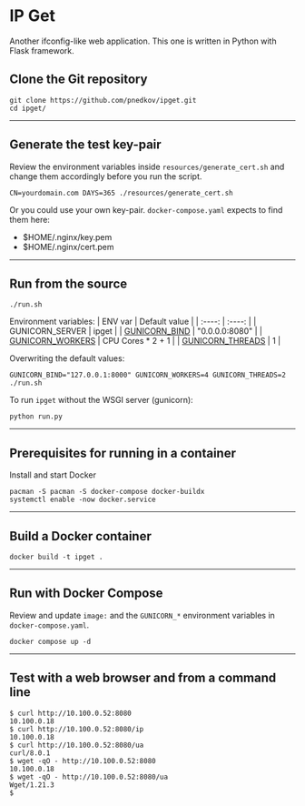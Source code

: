 # IP Get
Another ifconfig-like web application. This one is written in Python with Flask framework.


## Clone the Git repository
```
git clone https://github.com/pnedkov/ipget.git
cd ipget/
```
---

## Generate the test key-pair
Review the environment variables inside `resources/generate_cert.sh` and change them accordingly before you run the script.
```
CN=yourdomain.com DAYS=365 ./resources/generate_cert.sh
```
Or you could use your own key-pair. `docker-compose.yaml` expects to find them here:
- $HOME/.nginx/key.pem
- $HOME/.nginx/cert.pem
---

## Run from the source
```
./run.sh
```
Environment variables:
| ENV var | Default value |
| :----: | :----: |
| GUNICORN_SERVER | ipget |
| [GUNICORN_BIND](https://docs.gunicorn.org/en/stable/settings.html#bind) | "0.0.0.0:8080" |
| [GUNICORN_WORKERS](https://docs.gunicorn.org/en/stable/settings.html#workers) | CPU Cores * 2 + 1 |
| [GUNICORN_THREADS](https://docs.gunicorn.org/en/stable/settings.html#threads) | 1 |

Overwriting the default values:
```
GUNICORN_BIND="127.0.0.1:8000" GUNICORN_WORKERS=4 GUNICORN_THREADS=2 ./run.sh
```

To run `ipget` without the WSGI server (gunicorn):
```
python run.py
```
---

## Prerequisites for running in a container
Install and start Docker
```
pacman -S pacman -S docker-compose docker-buildx
systemctl enable -now docker.service
```
---

## Build a Docker container
```
docker build -t ipget .
```
---

## Run with Docker Compose
Review and update `image:` and the `GUNICORN_*` environment variables in `docker-compose.yaml`.
```
docker compose up -d
```
---

## Test with a web browser and from a command line
```
$ curl http://10.100.0.52:8080
10.100.0.18
$ curl http://10.100.0.52:8080/ip
10.100.0.18
$ curl http://10.100.0.52:8080/ua
curl/8.0.1
$ wget -qO - http://10.100.0.52:8080
10.100.0.18
$ wget -qO - http://10.100.0.52:8080/ua
Wget/1.21.3
$
```
